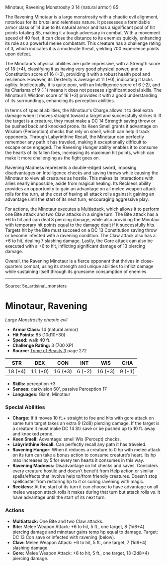 <MonsterName/>Minotaur, Ravening</MonsterName>
<CreatureType/>Monstrosity</CreatureType>
<CR/>3</CR>
<AC/>14 (natural armor)</AC>
<HP/>85</HP>
<summary>The Ravening Minotaur is a large monstrosity with a chaotic evil alignment, notorious for its brutal and relentless nature. It possesses a formidable armor class of 14 due to its natural armor and has a significant pool of hit points totaling 85, making it a tough adversary in combat. With a movement speed of 40 feet, it can close the distance to its enemies quickly, enhancing its role as a powerful melee combatant. This creature has a challenge rating of 3, which indicates it is a moderate threat, yielding 700 experience points upon defeat. </summary>

<detail>

The Minotaur's physical abilities are quite impressive, with a Strength score of 18 (+4), classifying it as having very good physical power, and a Constitution score of 16 (+3), providing it with a robust health pool and resilience. However, its Dexterity is average at 11 (+0), indicating it lacks agility. Intellectually, it is quite poor, with an Intelligence score of 6 (-2), and its Charisma of 9 (-1) means it does not possess significant social skills. The Minotaur’s Wisdom score of 16 (+3) provides it with a good understanding of its surroundings, enhancing its perception abilities.

In terms of special abilities, the Minotaur's Charge allows it to deal extra damage when it moves straight toward a target and successfully strikes it. If the target is a creature, they must make a DC 14 Strength saving throw or be pushed back and knocked prone. Its Keen Smell grants it advantage on Wisdom (Perception) checks that rely on smell, which can help it track opponents. Through Labyrinthine Recall, the Minotaur can perfectly remember any path it has traveled, making it exceptionally difficult to escape once engaged. The Ravening Hunger ability enables it to consume the hearts of its fallen foes, increasing its maximum hit points, which can make it more challenging as the fight goes on. 

Ravening Madness represents a double-edged sword, imposing disadvantages on Intelligence checks and saving throws while causing the Minotaur to view all creatures as hostile. This makes its interactions with allies nearly impossible, aside from magical healing. Its Reckless ability provides an opportunity to gain an advantage on all melee weapon attack rolls for the turn, at the cost of having all attack rolls against it gaining an advantage until the start of its next turn, encouraging aggressive play.

For actions, the Minotaur executes a Multiattack, which allows it to perform one Bite attack and two Claw attacks in a single turn. The Bite attack has a +6 to hit and can deal 8 piercing damage, while also providing the Minotaur with temporary hit points equal to the damage dealt if it successfully hits. Targets hit by the Bite must succeed on a DC 13 Constitution saving throw or become infected with a ravening condition. The Claw attack also has a +6 to hit, dealing 7 slashing damage. Lastly, the Gore attack can also be executed with a +6 to hit, inflicting significant damage of 13 piercing damage.

Overall, the Ravening Minotaur is a fierce opponent that thrives in close-quarters combat, using its strength and unique abilities to inflict damage while sustaining itself through its gruesome consumption of enemies.</detail>



---

Source: 5e_artisinal_monsters

# Minotaur, Ravening

*Large* *Monstrosity* *chaotic evil*

- **Armor Class:** 14 (natural armor)
- **Hit Points:** 85 (10d10+30)
- **Speed:** walk 40 ft.
- **Challenge Rating:** 3 (700 XP)
- **Source:** [Tome of Beasts 3](https://koboldpress.com/kpstore/product/tome-of-beasts-3-for-5th-edition/) page 272

| STR | DEX | CON | INT | WIS | CHA |
| --- | --- | --- | --- | --- | --- |
| 18 (+4) | 11 (+0) | 16 (+3) | 6 (-2) | 16 (+3) | 9 (-1) |

- **Skills:** perception +3
- **Senses:** darkvision 60', passive Perception 17
- **Languages:** Giant, Minotaur

### Special Abilities

- **Charge:** If it moves 10 ft.+ straight to foe and hits with gore attack on same turn target takes an extra 9 (2d8) piercing damage. If the target is a creature it must make DC 14 Str save or be pushed up to 10 ft. away and knocked prone.
- **Keen Smell:** Advantage: smell Wis (Percept) checks.
- **Labyrinthine Recall:** Can perfectly recall any path it has traveled.
- **Ravening Hunger:** When it reduces a creature to 0 hp with melee attack on its turn can take a bonus action to consume creature’s heart. Its hp max increases by 5 for every ten hearts it consumes in this way.
- **Ravening Madness:** Disadvantage on Int checks and saves. Considers every creature hostile and doesn’t benefit from Help action or similar spells/effects that involve help to/from friendly creatures. Doesn’t stop spellcaster from restoring hp to it or curing ravening with magic.
- **Reckless:** At the start of its turn it can choose to have advantage on all melee weapon attack rolls it makes during that turn but attack rolls vs. it have advantage until the start of its next turn.

### Actions

- **Multiattack:** One Bite and two Claw attacks.
- **Bite:** Melee Weapon Attack: +6 to hit, 5 ft., one target, 8 (1d8+4) piercing damage and minotaur gains temp hp equal to damage. Target: DC 13 Con save or infected with ravening (below).
- **Claw:** Melee Weapon Attack: +6 to hit, 5 ft., one target, 7 (1d6+4) slashing damage.
- **Gore:** Melee Weapon Attack: +6 to hit, 5 ft., one target, 13 (2d8+4) piercing damage.




